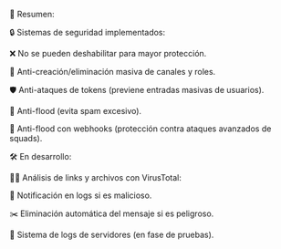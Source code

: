 📌 Resumen:

🔒 Sistemas de seguridad implementados:

❌ No se pueden deshabilitar para mayor protección.

🛑 Anti-creación/eliminación masiva de canales y roles.

🛡️ Anti-ataques de tokens (previene entradas masivas de usuarios).

🚫 Anti-flood (evita spam excesivo).

🔗 Anti-flood con webhooks (protección contra ataques avanzados de squads).

🛠️ En desarrollo:

🕵️‍♂️ Análisis de links y archivos con VirusTotal:

📢 Notificación en logs si es malicioso.

✂️ Eliminación automática del mensaje si es peligroso.

📜 Sistema de logs de servidores (en fase de pruebas).

